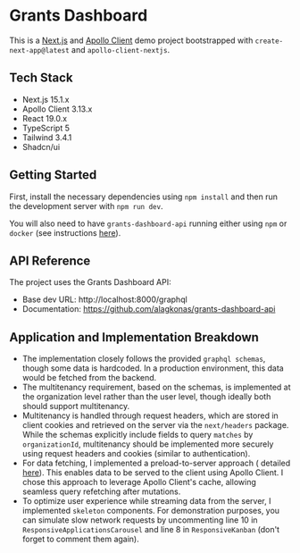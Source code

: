# Grants Dashboard

This is a [Next.js](https://nextjs.org) and [Apollo Client](https://www.apollographql.com/docs/react) demo project
bootstrapped with `create-next-app@latest` and `apollo-client-nextjs`.

## Tech Stack

- Next.js 15.1.x
- Apollo Client 3.13.x
- React 19.0.x
- TypeScript 5
- Tailwind 3.4.1
- Shadcn/ui

## Getting Started

First, install the necessary dependencies using `npm install` and then run the development server with `npm run dev`.

You will also need to have `grants-dashboard-api` running either using `npm` or `docker` (see
instructions [here](https://github.com/alagkonas/grants-dashboard-api)).

## API Reference

The project uses the Grants Dashboard API:

- Base dev URL: http://localhost:8000/graphql
- Documentation: https://github.com/alagkonas/grants-dashboard-api

## Application and Implementation Breakdown

- The implementation closely follows the provided `graphql schemas`, though some data is hardcoded. In a production
  environment, this data would be fetched from the backend.
- The multitenancy requirement, based on the schemas, is implemented at the organization level rather than the user
  level, though ideally both should support multitenancy.
- Multitenancy is handled through request headers, which are stored in client cookies and retrieved on the server via
  the `next/headers` package. While the schemas explicitly include fields to query `matches` by `organizationId`,
  multitenancy should be implemented more securely using request headers and cookies (similar to authentication).
- For data fetching, I implemented a preload-to-server approach (
  detailed [here](https://github.com/alagkonas/app-router-apollo-demo)). This enables data to be served to the client
  using Apollo Client. I chose this approach to leverage Apollo Client's cache, allowing seamless query refetching after
  mutations.
- To optimize user experience while streaming data from the server, I implemented `skeleton` components. For
  demonstration purposes, you can simulate slow network requests by uncommenting line 10 in
  `ResponsiveApplicationsCarousel` and line 8 in `ResponsiveKanban` (don't forget to comment them again).